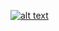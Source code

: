 [![alt text](https://drive.google.com/uc?id=0BymaV1_sEeUgeDRyX3J1bms0b3c)](https://doitinpublic.slack.com/shared_invite/MTgyMzYxMjY5MjAwLTE0OTQ2MjY5NzUtYTNmYjRhM2M0OQ)
